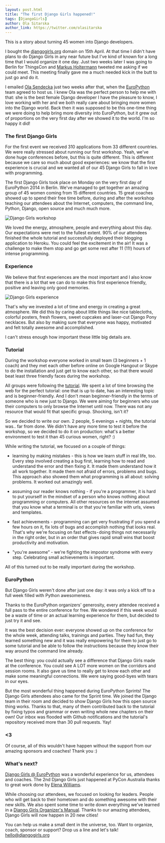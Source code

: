 ```yaml
---
layout: post.html
title: "The first Django Girls happened!"
tags: [DjangoGirls]
author: Ola Sitarska
author_link: https://twitter.com/olasitarska
---
```


This is a story about turning 45 women into Django developers.

I bought the [djangogirls.org](http://djangogirls.org/) domain on 15th April. At that time I didn't have plans to do Django Girls in any near future but I've kind of known for a long time that I would organize it one day. Just two weeks later I was going to Berlin for ThingsCon and [Markus Holtermann](https://twitter.com/m_holtermann) tweeted me asking if we could meet. This meeting finally gave me a much needed kick in the butt to just go and do it.

I emailed [Ola Sendecka](https://twitter.com/asendecka) just two weeks after that, when the [EuroPython](http://europython.com/) team agreed to host us. I knew Ola was the perfect person to help me with that: she is the best female Django developer I have the pleasure to know, I love working with her and we both really care about bringing more women into the Django world. Back then it was supposed to be this one-time thing we were doing to help bring more diversity into EuroPython, but it grew out of proportions on the very first day after we showed it to the world. I'm so happy it did!

### The first Django Girls

For the first event we received 310 applications from 33 different countries. We were really stressed about running our first workshop. Yeah, we've done huge conferences before, but this is quite different. This is different because we care so much about good experiences: we know that the first experience is crucial and we wanted all of our 45 Django Girls to fall in love with programming.

The first Django Girls took place on Monday on the very first day of EuroPython 2014 in Berlin. We've managed to get together an amazing group of 45 women coming from 15 different countries. 15 great coaches showed up to spend their free time before, during and after the workshop teaching our attendees about the Internet, computers, the command line, Python, Django, open source and much much more.

<img src="http://cl.ly/image/1B06391G0y1O/workshops.jpg" alt="Django Girls workshop" style="max-width: 90%" />

We loved the energy, atmosphere, people and everything about this day. Our expectations were met to the fullest extent. 90% of our attendees finished the whole tutorial and successfully deployed their blogging application to Heroku. You could feel the excitement in the air! It was a challenge to make them stop and go get some rest after 11 (11!) hours of intense programming.

### Experience

We believe that first experiences are the most important and I also know that there is a lot that we can do to make this first experience friendly, positive and leaving only good memories.

<img src="http://cl.ly/image/0X0g1z2o2Q0r/goodies.jpg" alt="Django Girls experience" style="max-width: 90%" />

That's why we invested a lot of time and energy in creating a great atmosphere. We did this by caring about little things like nice tablecloths, colorful posters, fresh flowers, sweet cupcakes and laser-cut Django Pony necklaces. But also by making sure that everyone was happy, motivated and felt totally awesome and accomplished.

I can't stress enough how important these little big details are.

### Tutorial

During the workshop everyone worked in small team (3 beginners + 1 coach) and they met each other before online on Google Hangout or Skype to do the installation and just get to know each other, so that there would beat least three friendly faces during the workshop.

All groups were following the [tutorial](http://tutorial.djangogirls.org/). We spent a lot of time browsing the web for the perfect tutorial: one that is up to date, has an interesting topic and is beginner-friendly. And I don't mean beginner-friendly in the terms of someone who is new just to Django. We were aiming for beginners who use their computers to only browse the Internet until now. There was not any resource that would fit that specific group. Shocking, isn't it?

So we decided to write our own. 2 people, 5 evenings + nights, the tutorial was.. far from done. We didn't have any more time to test it before the workshop, so we decided to do it on production: what's a better environment to test it than 45 curious women, right? :)

While writing the tutorial, we focused on a couple of things:

- learning by making mistakes - this is how we learn stuff in real life, too. Every step involved creating a bug first, learning how to read and understand the error and then fixing it. It made them understand how it all work together. It made them not afraid of errors, problems and bugs. This approach also showed them what programming is all about: solving problems. It worked out amazingly well.

- assuming our reader knows nothing - if you're a programmer, it is hard to put yourself in the mindset of a person who knows nothing about programming or computers. All other resources on the internet assumed that you know what a terminal is or that you're familiar with urls, views and templates.

- fast achievements - programming can get very frustrating if you spend a few hours on it, fix lots of bugs and accomplish nothing that looks real. That's why we're focusing on fast effects - doing things not necessarily in the right order, but in an order that gives rapid small wins that boost productivity and motivation.

- "you're awesome” - we're fighting the impostor syndrome with every step. Celebrating small achievements is important.

All of this turned out to be really important during the workshop.

### EuroPython

But Django Girls weren't done after just one day: it was only a kick off to a full week filled with Python awesomeness.

Thanks to the EuroPython organizers' generosity, every attendee received a full pass to the entire conference for free. We  wondered if this week would be a waste of time or an actual learning experience for them, but decided to just try it and see.

It was the best decision ever: everyone showed up on the conference for the whole week, attending talks, trainings and parties. They had fun, they learned something new and it was really empowering for them to just go to some tutorial and be able to follow the instructions because they know their way around the command line already.

The best thing: you could actually see a difference that Django Girls made at the conference. You could see A LOT more women on the corridors and session rooms. It also gave us time to really get to know each other and make some meaningful connections. We were saying good-byes with tears in our eyes.

But the most wonderful thing happened during EuroPython Sprints! The Django Girls attendees also came for the Sprint time. We joined the Django team in their room and decided to show Django Girls how this open source thing works. Thanks to that, many of them contributed back to the tutorial by fixing typos and grammar or even writing whole new chapters on their own! Our inbox was flooded with Github notifications and the tutorial's repository received more than 30 pull requests. Yay!

### <3

Of course, all of this wouldn't have happen without the support from our amazing sponsors and coaches! Thank you :)

### What's next?

[Django Girls @ EuroPython](http://djangogirls.org/europython) was a wonderful experience for us, attendees and coaches. The 2nd Django Girls just happened at PyCon Australia thanks to great work done by [Elena Williams](https://twitter.com/elequ).

While choosing our attendees, we focused on looking for leaders. People who will get back to their hometown and do something awesome with their new skills. We also spent some time to write down everything we've learned in a [Django Girls Organizer's Manual](http://guide.djangogirls.org/). Thanks to our amazing attendees, Django Girls will now happen in 20 new cities!

You can help us make a small dent in the universe, too. Want to organize, coach, sponsor or support? Drop us a line and let's talk! [hello@djangogirls.org](mailto:hello@djangogirls.org)
